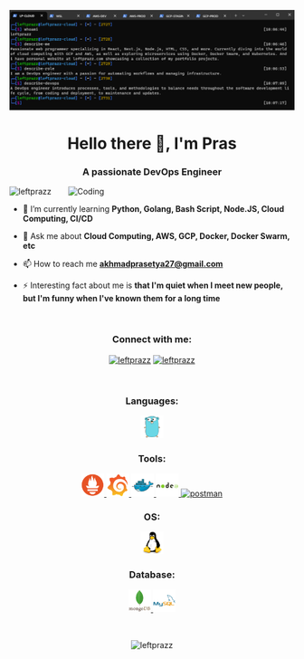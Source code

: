 [![MasterHead](./.img/readme.png)](#)

<h1 align="center">Hello there 👋, I'm Pras</h1>
<h3 align="center">A passionate DevOps Engineer</h3>
<img align="right" alt="Coding" width="400" src="https://camo.githubusercontent.com/cae12fddd9d6982901d82580bdf321d81fb299141098ca1c2d4891870827bf17/68747470733a2f2f6d69726f2e6d656469756d2e636f6d2f6d61782f313336302f302a37513379765349765f7430696f4a2d5a2e676966">

<p align="left"> <img src="https://komarev.com/ghpvc/?username=leftprazz&label=Profile%20views&color=0e75b6&style=flat" alt="leftprazz" /> </p>

- 🌱 I’m currently learning **Python, Golang, Bash Script, Node.JS, Cloud Computing, CI/CD**

- 💬 Ask me about **Cloud Computing, AWS, GCP, Docker, Docker Swarm, etc**

- 📫 How to reach me **akhmadprasetya27@gmail.com**

- ⚡ Interesting fact about me is **that I'm quiet when I meet new people, but I'm funny when I've known them for a long time**
<br>
<h3 align="center">Connect with me:</h3>
<p align="center">
<a href="https://www.linkedin.com/in/akhmadprasetya27/" target="blank"><img align="center" src="https://raw.githubusercontent.com/rahuldkjain/github-profile-readme-generator/master/src/images/icons/Social/linked-in-alt.svg" alt="leftprazz" height="30" width="40" /></a>
<a href="https://instagram.com/leftprazz" target="blank"><img align="center" src="https://raw.githubusercontent.com/rahuldkjain/github-profile-readme-generator/master/src/images/icons/Social/instagram.svg" alt="leftprazz" height="30" width="40" /></a>
</p>
<br>

<h3 align="center">Languages:</h3>

<p align="center">
  <a href="https://golang.org" target="_blank" rel="noreferrer">
    <img src="https://raw.githubusercontent.com/devicons/devicon/master/icons/go/go-original.svg" alt="go" width="40" height="40"/>
  </a>


</p>

<h3 align="center">Tools:</h3>

<p align="center">
  <a href="https://prometheus.io/" target="_blank" rel="noreferrer">
    <img src="https://raw.githubusercontent.com/devicons/devicon/master/icons/prometheus/prometheus-original.svg" alt="prometheus" width="40" height="40"/>
  </a>

  <a href="https://grafana.com/" target="_blank" rel="noreferrer">
    <img src="https://raw.githubusercontent.com/devicons/devicon/master/icons/grafana/grafana-original.svg" alt="grafana" width="40" height="40"/>
  </a>

  <a href="https://www.docker.com/" target="_blank" rel="noreferrer">
    <img src="https://raw.githubusercontent.com/devicons/devicon/master/icons/docker/docker-original.svg" alt="docker" width="40" height="40"/>
  </a>

  <a href="https://nodejs.org" target="_blank" rel="noreferrer">
    <img src="https://raw.githubusercontent.com/devicons/devicon/master/icons/nodejs/nodejs-original-wordmark.svg" alt="nodejs" width="40" height="40"/>
  </a>

  <a href="https://postman.com" target="_blank" rel="noreferrer">
    <img src="https://www.vectorlogo.zone/logos/getpostman/getpostman-icon.svg" alt="postman" width="40" height="40"/>
  </a>
</p>

<h3 align="center">OS:</h3>
<p align="center">
  <a href="https://www.linux.org/" target="_blank" rel="noreferrer">
    <img src="https://raw.githubusercontent.com/devicons/devicon/master/icons/linux/linux-original.svg" alt="linux" width="40" height="40"/>
  </a>
</p>

<h3 align="center">Database:</h3>
<p align="center">
  <a href="https://www.mongodb.com/" target="_blank" rel="noreferrer">
    <img src="https://raw.githubusercontent.com/devicons/devicon/master/icons/mongodb/mongodb-original-wordmark.svg" alt="mongodb" width="40" height="40"/>
  </a>

  <a href="https://www.mysql.com/" target="_blank" rel="noreferrer">
    <img src="https://raw.githubusercontent.com/devicons/devicon/master/icons/mysql/mysql-original-wordmark.svg" alt="mysql" width="40" height="40"/>
  </a>
</p>
<br>
<p align="center"><img align="center" src="https://github-readme-stats.vercel.app/api?username=leftprazz&show_icons=true&locale=en" alt="leftprazz" /></p>

